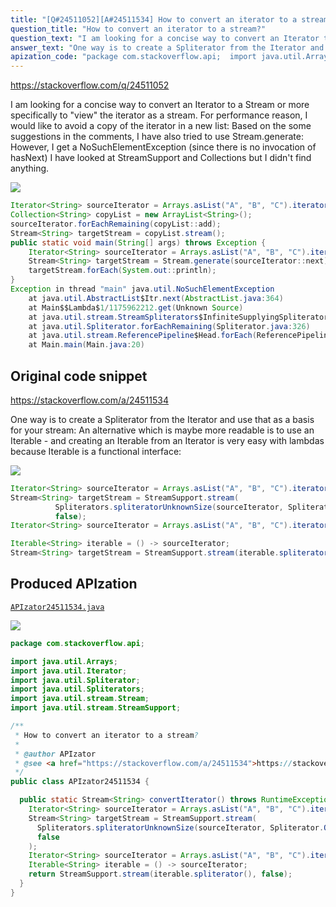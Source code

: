 ```yaml
---
title: "[Q#24511052][A#24511534] How to convert an iterator to a stream?"
question_title: "How to convert an iterator to a stream?"
question_text: "I am looking for a concise way to convert an Iterator to a Stream or more specifically to \"view\" the iterator as a stream. For performance reason, I would like to avoid a copy of the iterator in a new list: Based on the some suggestions in the comments, I have also tried to use Stream.generate: However, I get a NoSuchElementException (since there is no invocation of hasNext) I have looked at StreamSupport and Collections but I didn't find anything."
answer_text: "One way is to create a Spliterator from the Iterator and use that as a basis for your stream: An alternative which is maybe more readable is to use an Iterable - and creating an Iterable from an Iterator is very easy with lambdas because Iterable is a functional interface:"
apization_code: "package com.stackoverflow.api;  import java.util.Arrays; import java.util.Iterator; import java.util.Spliterator; import java.util.Spliterators; import java.util.stream.Stream; import java.util.stream.StreamSupport;  /**  * How to convert an iterator to a stream?  *  * @author APIzator  * @see <a href=\"https://stackoverflow.com/a/24511534\">https://stackoverflow.com/a/24511534</a>  */ public class APIzator24511534 {    public static Stream<String> convertIterator() throws RuntimeException {     Iterator<String> sourceIterator = Arrays.asList(\"A\", \"B\", \"C\").iterator();     Stream<String> targetStream = StreamSupport.stream(       Spliterators.spliteratorUnknownSize(sourceIterator, Spliterator.ORDERED),       false     );     Iterator<String> sourceIterator = Arrays.asList(\"A\", \"B\", \"C\").iterator();     Iterable<String> iterable = () -> sourceIterator;     return StreamSupport.stream(iterable.spliterator(), false);   } }"
---
```


https://stackoverflow.com/q/24511052

I am looking for a concise way to convert an Iterator to a Stream or more specifically to &quot;view&quot; the iterator as a stream.
For performance reason, I would like to avoid a copy of the iterator in a new list:
Based on the some suggestions in the comments, I have also tried to use Stream.generate:
However, I get a NoSuchElementException (since there is no invocation of hasNext)
I have looked at StreamSupport and Collections but I didn&#x27;t find anything.


<div class="code-logo"><img src="/stackoverflow.png" /></div>

```java
Iterator<String> sourceIterator = Arrays.asList("A", "B", "C").iterator();
Collection<String> copyList = new ArrayList<String>();
sourceIterator.forEachRemaining(copyList::add);
Stream<String> targetStream = copyList.stream();
public static void main(String[] args) throws Exception {
    Iterator<String> sourceIterator = Arrays.asList("A", "B", "C").iterator();
    Stream<String> targetStream = Stream.generate(sourceIterator::next);
    targetStream.forEach(System.out::println);
}
Exception in thread "main" java.util.NoSuchElementException
    at java.util.AbstractList$Itr.next(AbstractList.java:364)
    at Main$$Lambda$1/1175962212.get(Unknown Source)
    at java.util.stream.StreamSpliterators$InfiniteSupplyingSpliterator$OfRef.tryAdvance(StreamSpliterators.java:1351)
    at java.util.Spliterator.forEachRemaining(Spliterator.java:326)
    at java.util.stream.ReferencePipeline$Head.forEach(ReferencePipeline.java:580)
    at Main.main(Main.java:20)
```


## Original code snippet

https://stackoverflow.com/a/24511534

One way is to create a Spliterator from the Iterator and use that as a basis for your stream:
An alternative which is maybe more readable is to use an Iterable - and creating an Iterable from an Iterator is very easy with lambdas because Iterable is a functional interface:

<div class="code-logo"><img src="/stackoverflow.png" /></div>

```java
Iterator<String> sourceIterator = Arrays.asList("A", "B", "C").iterator();
Stream<String> targetStream = StreamSupport.stream(
          Spliterators.spliteratorUnknownSize(sourceIterator, Spliterator.ORDERED),
          false);
Iterator<String> sourceIterator = Arrays.asList("A", "B", "C").iterator();

Iterable<String> iterable = () -> sourceIterator;
Stream<String> targetStream = StreamSupport.stream(iterable.spliterator(), false);
```

## Produced APIzation

[`APIzator24511534.java`](https://github.com/pasqualesalza/apization-temp-data/raw/master/search/APIzator24511534.java)

<div class="code-logo"><img src="/apizator.png" /></div>

```java
package com.stackoverflow.api;

import java.util.Arrays;
import java.util.Iterator;
import java.util.Spliterator;
import java.util.Spliterators;
import java.util.stream.Stream;
import java.util.stream.StreamSupport;

/**
 * How to convert an iterator to a stream?
 *
 * @author APIzator
 * @see <a href="https://stackoverflow.com/a/24511534">https://stackoverflow.com/a/24511534</a>
 */
public class APIzator24511534 {

  public static Stream<String> convertIterator() throws RuntimeException {
    Iterator<String> sourceIterator = Arrays.asList("A", "B", "C").iterator();
    Stream<String> targetStream = StreamSupport.stream(
      Spliterators.spliteratorUnknownSize(sourceIterator, Spliterator.ORDERED),
      false
    );
    Iterator<String> sourceIterator = Arrays.asList("A", "B", "C").iterator();
    Iterable<String> iterable = () -> sourceIterator;
    return StreamSupport.stream(iterable.spliterator(), false);
  }
}

```